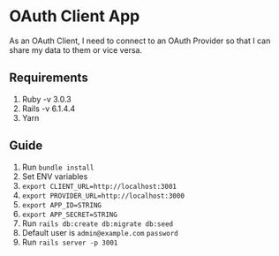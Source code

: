 # OAuth Client App
As an OAuth Client, I need to connect to an OAuth Provider so that I can share my data to them or vice versa.

## Requirements

 1. Ruby -v 3.0.3
 2. Rails -v 6.1.4.4
 3. Yarn

## Guide

 1. Run `bundle install`
 2. Set ENV variables
   1. `export CLIENT_URL=http://localhost:3001`
   2. `export PROVIDER_URL=http://localhost:3000`
   3. `export APP_ID=STRING`
   4. `export APP_SECRET=STRING`
 3. Run `rails db:create db:migrate db:seed`
 4. Default user is `admin@example.com` `password`
 5. Run `rails server -p 3001`
